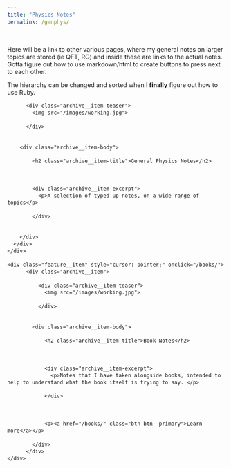 ```yaml
---
title: "Physics Notes"
permalink: /genphys/

---
```


Here will be a link to other various pages, where my general notes on larger topics are stored (ie QFT, RG) and inside these are links to the actual notes. Gotta figure out how to use markdown/html to create buttons to press next to each other.

The hierarchy can be changed and sorted when **I finally** figure out how to use Ruby.  


<div id='clickingOptions' role='main'>
<article class="splash">
<div class="feature__item">
      <div class="archive__item">

          <div class="archive__item-teaser">
            <img src="/images/working.jpg">

          </div>


        <div class="archive__item-body">

            <h2 class="archive__item-title">General Physics Notes</h2>



            <div class="archive__item-excerpt">
              <p>A selection of typed up notes, on a wide range of topics</p>

            </div>


        </div>
      </div>
    </div>

    <div class="feature__item" style="cursor: pointer;" onclick="/books/">
          <div class="archive__item">

              <div class="archive__item-teaser">
                <img src="/images/working.jpg">

              </div>


            <div class="archive__item-body">

                <h2 class="archive__item-title">Book Notes</h2>



                <div class="archive__item-excerpt">
                  <p>Notes that I have taken alongside books, intended to help to understand what the book itself is trying to say. </p>

                </div>



                <p><a href="/books/" class="btn btn--primary">Learn more</a></p>

            </div>
          </div>
    </div>
  </article>
</div>
